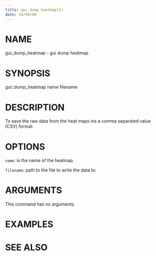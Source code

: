```yaml
---
title: gui_dump_heatmap(2)
date: 24/09/08
---
```


# NAME

gui_dump_heatmap - gui dump heatmap

# SYNOPSIS

gui::dump_heatmap 
    name 
    filename


# DESCRIPTION

To save the raw data from the heat maps ins a comma separated value (CSV) format:

# OPTIONS

`name`:  is the name of the heatmap.

`filename`:  path to the file to write the data to.

# ARGUMENTS

This command has no arguments.

# EXAMPLES

# SEE ALSO
